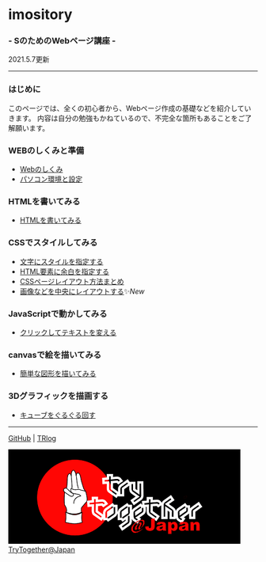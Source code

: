 # imository 
### - SのためのWebページ講座 -

2021.5.7更新

---


### はじめに
このページでは、全くの初心者から、Webページ作成の基礎などを紹介していきます。
内容は自分の勉強もかねているので、不完全な箇所もあることをご了解願います。

### WEBのしくみと準備
- [Webのしくみ](docs/shikumi.html) 
- [パソコン環境と設定](docs/setting.html) 

### HTMLを書いてみる
- [HTMLを書いてみる](docs/html_is.html) 

### CSSでスタイルしてみる
- [文字にスタイルを指定する](docs/css_text.html) 
- [HTML要素に余白を指定する](docs/css_boxmodel.html) 
- [CSSページレイアウト方法まとめ ](docs/css_layout.html) 
- [画像などを中央にレイアウトする](docs/css_layout02.html)✨*New*

### JavaScriptで動かしてみる
- [クリックしてテキストを変える](docs/js_change_text.html) 

### canvasで絵を描いてみる
- [簡単な図形を描いてみる](docs/canvas_draw.html) 

### 3Dグラフィックを描画する
- [キューブをぐるぐる回す](docs/cube.html) 




---

[GitHub](https://github.com/TTS2141/imository) | 
[TRlog](https://tts2141.github.io/blog/)  

![TryTogether@Japan](/images/TryTogetherAtJapanLogo.png)
[TryTogether@Japan](https://trytogetheratjapan.org/)

